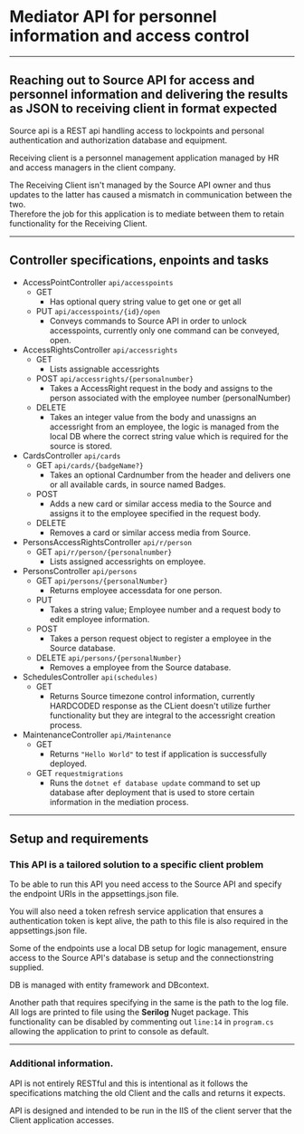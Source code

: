 # Mediator API for personnel information and access control

---

## Reaching out to Source API for access and personnel information and delivering the results as JSON to receiving client in format expected

Source api is a REST api handling access to lockpoints and personal authentication and authorization database and equipment.

Receiving client is a personnel management application managed by HR and access managers in the client company.

The Receiving Client isn't managed by the Source API owner and thus updates to the latter has caused a mismatch in communication between the two.  
Therefore the job for this application is to mediate between them to retain functionality for the Receiving Client.

---

## Controller specifications, enpoints and tasks

* AccessPointController `api/accesspoints`
  * GET
    * Has optional query string value to get one or get all
  * PUT `api/accesspoints/{id}/open`
    * Conveys commands to Source API in order to unlock accesspoints, currently only one command can be conveyed, open.
* AccessRightsController `api/accessrights`
  * GET
    * Lists assignable accessrights
  * POST `api/accessrights/{personalnumber}`
    * Takes a AccessRight request in the body and assigns to the person associated with the employee number (personalNumber)
  * DELETE
    * Takes an integer value from the body and unassigns an accessright from an employee, the logic is managed from the local DB where the correct string value which is required for the source is stored.
* CardsController `api/cards`
  * GET `api/cards/{badgeName?}`
    * Takes an optional Cardnumber from the header and delivers one or all available cards, in source named Badges.
  * POST
    * Adds a new card or similar access media to the Source and assigns it to the employee specified in the request body.
  * DELETE
    * Removes a card or similar access media from Source.
* PersonsAccessRightsController `api/r/person`
  * GET `api/r/person/{personalnumber}`
    * Lists assigned accessrights on employee.
* PersonsController `api/persons`
  * GET `api/persons/{personalNumber}`
    * Returns employee accessdata for one person.
  * PUT
    * Takes a string value; Employee number and a request body to edit employee information.
  * POST
    * Takes a person request object to register a employee in the Source database.
  * DELETE `api/persons/{personalNumber}`
    * Removes a employee from the Source database.
* SchedulesController `api(schedules)`
  * GET
    * Returns Source timezone control information, currently HARDCODED response as the CLient doesn't utilize further functionality but they are integral to the accessright creation process.
* MaintenanceController `api/Maintenance`
  * GET
    * Returns `"Hello World"` to test if application is successfully deployed.
  * GET `requestmigrations`
    * Runs the `dotnet ef database update` command to set up database after deployment that is used to store certain information in the mediation process.

---

## Setup and requirements

### This API is a tailored solution to a specific client problem

To be able to run this API you need access to the Source API and specify the endpoint URIs in the appsettings.json file.

You will also need a token refresh service application that ensures a authentication token is kept alive, the path to this file is also required in the appsettings.json file.

Some of the endpoints use a local DB setup for logic management, ensure access to the Source API's database is setup and the connectionstring supplied.

DB is managed with entity framework and DBcontext.

Another path that requires specifying in the same is the path to the log file.
All logs are printed to file using the **Serilog** Nuget package.
This functionality can be disabled by commenting out `line:14` in `program.cs` allowing the application to print to console as default.

---

### Additional information.

API is not entirely RESTful and this is intentional as it follows the specifications matching the old Client and the calls and returns it expects.

API is designed and intended to be run in the IIS of the client server that the Client application accesses.
